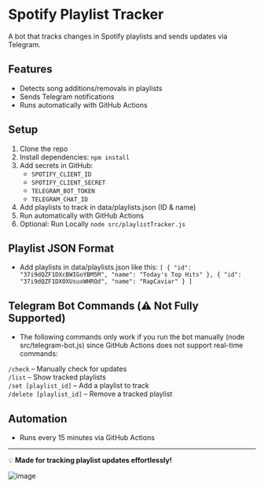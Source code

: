 # Spotify Playlist Tracker  

A bot that tracks changes in Spotify playlists and sends updates via Telegram.  

## Features  
- Detects song additions/removals in playlists  
- Sends Telegram notifications  
- Runs automatically with GitHub Actions  

## Setup  
1. Clone the repo  
2. Install dependencies: `npm install`  
3. Add secrets in GitHub:  
   - `SPOTIFY_CLIENT_ID`  
   - `SPOTIFY_CLIENT_SECRET`  
   - `TELEGRAM_BOT_TOKEN`  
   - `TELEGRAM_CHAT_ID`
4. Add playlists to track in data/playlists.json (ID & name)
5. Run automatically with GitHub Actions
6. Optional: Run Locally `node src/playlistTracker.js`

## Playlist JSON Format
- Add playlists in data/playlists.json like this:
`[
  { "id": "37i9dQZF1DXcBWIGoYBM5M", "name": "Today's Top Hits" },
  { "id": "37i9dQZF1DX0XUsuxWHRQd", "name": "RapCaviar" }
]`

## Telegram Bot Commands (⚠️ Not Fully Supported)
- The following commands only work if you run the bot manually (node src/telegram-bot.js) since GitHub Actions does not support real-time commands:

`/check` – Manually check for updates  
`/list` – Show tracked playlists  
`/set [playlist_id]` – Add a playlist to track  
`/delete [playlist_id]` – Remove a tracked playlist

## Automation  
- Runs every 15 minutes via GitHub Actions  

---
💡 **Made for tracking playlist updates effortlessly!**  

![image](https://github.com/user-attachments/assets/e50974ff-990b-4388-98fc-99aa6327d126)
